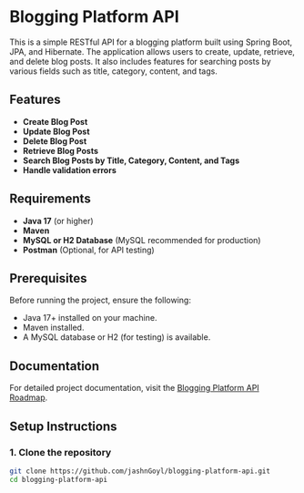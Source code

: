 # Blogging Platform API

This is a simple RESTful API for a blogging platform built using Spring Boot, JPA, and Hibernate. The application allows users to create, update, retrieve, and delete blog posts. It also includes features for searching posts by various fields such as title, category, content, and tags.

## Features

- **Create Blog Post**
- **Update Blog Post**
- **Delete Blog Post**
- **Retrieve Blog Posts**
- **Search Blog Posts by Title, Category, Content, and Tags**
- **Handle validation errors**

## Requirements

- **Java 17** (or higher)
- **Maven**
- **MySQL or H2 Database** (MySQL recommended for production)
- **Postman** (Optional, for API testing)

## Prerequisites

Before running the project, ensure the following:

- Java 17+ installed on your machine.
- Maven installed.
- A MySQL database or H2 (for testing) is available.

 ## Documentation

For detailed project documentation, visit the [Blogging Platform API Roadmap](https://roadmap.sh/projects/blogging-platform-api).

## Setup Instructions

### 1. Clone the repository

```bash
git clone https://github.com/jashnGoyl/blogging-platform-api.git
cd blogging-platform-api

